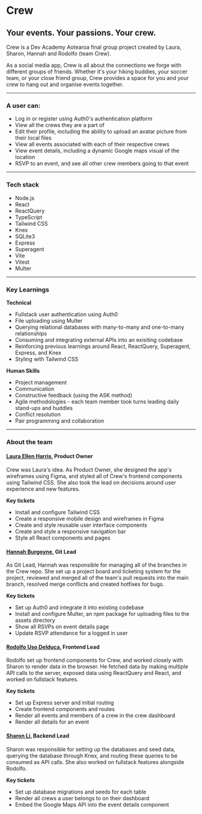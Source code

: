 # Crew 
## Your events. Your passions. Your crew.

Crew is a Dev Academy Aotearoa final group project created by Laura, Sharon, Hannah and Rodolfo (team Crew). 

As a social media app, Crew is all about the connections we forge with different groups of friends. Whether it's your hiking buddies, your soccer team, or your close friend group, Crew provides a space for you and your crew to hang out and organise events together. 

---------

### A user can: 
- Log in or register using Auth0's authentication platform
- View all the crews they are a part of
- Edit their profile, including the ability to upload an avatar picture from their local files
- View all events associated with each of their respective crews
- View event details, including a dynamic Google maps visual of the location
- RSVP to an event, and see all other crew members going to that event

---------

### Tech stack 
- Node.js
- React
- ReactQuery
- TypeScript
- Tailwind CSS
- Knex
- SQLite3
- Express
- Superagent
- Vite 
- Vitest
- Multer

------------
### Key Learnings 

**Technical**
- Fullstack user authentication using Auth0
- File uploading using Multer
- Querying relational databases with many-to-many and one-to-many relationships
- Consuming and integrating external APIs into an exisiting codebase
- Reinforcing previous learnings around React, ReactQuery, Superagent, Express, and Knex
- Styling with Tailwind CSS 

**Human Skills**
- Project management
- Communication
- Constructive feedback (using the ASK method)
- Agile methodologies - each team member took turns leading daily stand-ups and huddles
- Conflict resolution
- Pair programming and collaboration 


------------

### About the team 
#### [Laura Ellen Harris](https://github.com/laura-ellen-harris), Product Owner 
Crew was Laura's idea. As Product Owner, she designed the app's wireframes using Figma, and styled all of Crew's frontend components using Tailwind CSS. She also took the lead on decisions around user experience and new features.  

**Key tickets** 
- Install and configure Tailwind CSS 
- Create a responsive mobile design and wireframes in Figma
- Create and style reusable user interface components
- Create and style a responsive navigation bar
- Style all React components and pages

#### [Hannah Burgoyne](https://github.com/HannahBurgoyne), Git Lead 
As Git Lead, Hannah was responsible for managing all of the branches in the Crew repo. She set up a project board and ticketing system for the project, reviewed and merged all of the team's pull requests into the main branch, resolved merge conflicts and created hotfixes for bugs.  

**Key tickets**
- Set up Auth0 and integrate it into existing codebase
- Install and configure Multer, an npm package for uploading files to the assets directory
- Show all RSVPs on event details page
- Update RSVP attendance for a logged in user
  
#### [Rodolfo Uso Delduca](https://github.com/UsoDelduca), Frontend Lead 
Rodolfo set up frontend components for Crew, and worked closely with Sharon to render data in the browser. He fetched data by making multiple API calls to the server, exposed data using ReactQuery and React, and worked on fullstack features. 

**Key tickets**
- Set up Express server and initial routing
- Create frontend components and routes
- Render all events and members of a crew in the crew dashboard 
- Render all details for an event

#### [Sharon Li](https://github.com/Sharon-Li-77), Backend Lead 
Sharon was responsible for setting up the databases and seed data, querying the database through Knex, and routing these queries to be consumed as API calls. She also worked on fullstack features alongside Rodolfo. 

**Key tickets** 
- Set up database migrations and seeds for each table 
- Render all crews a user belongs to on their dashboard
- Embed the Google Maps API into the event details component




